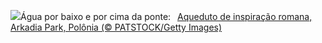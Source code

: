 ![](https://www.bing.com/th?id=OHR.ArkadiaPark_PT-BR4736119356_UHD.jpg&w=1000)Água por baixo e por cima da ponte:&nbsp;&ensp;[Aqueduto de inspiração romana, Arkadia Park, Polônia (© PATSTOCK/Getty Images)](https://www.bing.com/th?id=OHR.ArkadiaPark_PT-BR4736119356_UHD.jpg)
<br><br/>
